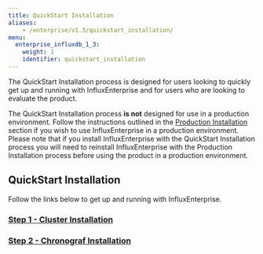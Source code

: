```yaml
---
title: QuickStart Installation
aliases:
    - /enterprise/v1.3/quickstart_installation/
menu:
  enterprise_influxdb_1_3:
    weight: 1
    identifier: quickstart_installation
---
```


The QuickStart Installation process is designed for users looking to quickly
get up and running with InfluxEnterprise and for users who are looking to
evaluate the product.

The QuickStart Installation process **is not** designed for use
in a production environment.
Follow the instructions outlined in the [Production Installation](/enterprise_influxdb/v1.3/production_installation/) section
if you wish to use InfluxEnterprise in a production environment.
Please note that if you install InfluxEnterprise with the QuickStart Installation process you
will need to reinstall InfluxEnterprise with the Production Installation
process before using the product in a production environment.

## QuickStart Installation

Follow the links below to get up and running with InfluxEnterprise.

### [Step 1 - Cluster Installation](/enterprise_influxdb/v1.3/quickstart_installation/cluster_installation/)
### [Step 2 - Chronograf Installation](/chronograf/latest/introduction/installation/)
